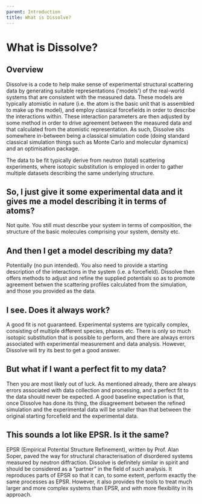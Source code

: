```yaml
---
parent: Introduction
title: What is Dissolve?
---
```

# What is Dissolve?

## Overview

Dissolve is a code to help make sense of experimental structural scattering data by generating suitable representations ('models') of the real-world systems that are consistent with the measured data. These models are typically atomistic in nature (i.e. the atom is the basic unit that is assembled to make up the model), and employ classical forcefields in order to describe the interactions within. These interaction parameters are then adjusted by some method in order to drive agreement between the measured data and that calculated from the atomistic representation. As such, Dissolve sits somewhere in-between being a classical simulation code (doing standard classical simulation things such as Monte Carlo and molecular dynamics) and an optimisation package. 

The data to be fit typically derive from neutron (total) scattering experiments, where isotopic substitution is employed in order to gather multiple datasets describing the same underlying structure.

## So, I just give it some experimental data and it gives me a model describing it in terms of atoms?

Not quite. You still must describe your system in terms of composition, the structure of the basic molecules comprising your system, density etc.

## And **then** I get a model describing my data?

Potentially (no pun intended). You also need to provide a starting description of the interactions in the system (i.e. a forcefield). Dissolve then offers methods to adjust and refine the supplied potentials so as to promote agreement betwen the scattering profiles calculated from the simulation, and those you provided as the data.

## I see. Does it always work?

A good fit is not guaranteed. Experimental systems are typically complex, consisting of multiple different species, phases etc. There is only so much isotopic substitution that is possible to perform, and there are always errors associated with experimental measurement and data analysis. However, Dissolve will try its best to get a good answer.

## But what if I want a perfect fit to my data?

Then you are most likely out of luck. As mentioned already, there are always errors associated with data collection and processing, and a perfect fit to the data should never be expected. A good baseline expectation is that, once Dissolve has done its thing, the disagreement between the refined simulation and the experimental data will be smaller than that between the original starting forcefield and the experimental data.

## This sounds a lot like EPSR. Is it the same?

EPSR (Empirical Potential Structure Refinement), written by Prof. Alan Soper, paved the way for structural characterisation of disordered systems measured by neutron diffraction. Dissolve is definitely similar in spirit and should be considered as a “partner” in the field of such analysis. It reproduces parts of EPSR so that it can, to some extent, perform exactly the same processes as EPSR. However, it also provides the tools to treat much larger and more complex systems than EPSR, and with more flexibility in its approach.
